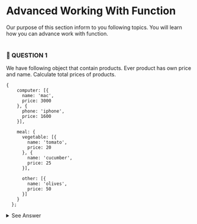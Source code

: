 # Advanced Working With Function

Our purpose of this section inform to you following topics. You will learn how you can advance work with function.
<br/>
<br/>
### 🔴 QUESTION 1

We have following object that contain products. Ever product has own price and name. Calculate total prices of products. 

```
{
    computer: [{
      name: 'mac',
      price: 3000
    }, {
      phone: 'iphone',
      price: 1600
    }],
  
    meal: {
      vegetable: [{
        name: 'tomato',
        price: 20
      }, {
        name: 'cucumber',
        price: 25
      }],
  
      other: [{
        name: 'olives',
        price: 50
      }]
    }
  };
```



<details>
  <summary>See Answer</summary>
  <br/>

  ```javascript
let product = {
    computer: [{
      name: 'mac',
      price: 3000
    }, {
      phone: 'iphone',
      price: 1600
    }],
  
    meal: {
      vegetable: [{
        name: 'tomato',
        price: 20
      }, {
        name: 'cucumber',
        price: 25
      }],
  
      other: [{
        name: 'olives',
        price: 50
      }]
    }
  };


  function getTotalPrices(obj)
  {
    if(Array.isArray(obj))
    {
      return obj.reduce((sum,val) => sum + val.price , 0);
    }
    else{
      let totalPrice = 0;
      for(element of Object.values(obj))
      {
        totalPrice += getTotalPrices(element);
      }

      return totalPrice;
    }

  }

  console.log(getTotalPrices(product));
  ```

  We need to travel all object for summing all prices under the products. We have two option for performing this cirtumstance: Loop based or recursive based.

</details>




